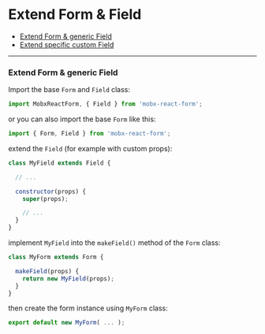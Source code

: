 # Extend Form & Field

* [Extend Form & generic Field](generic.md)
* [Extend specific custom Field](custom.md)

---

### Extend Form & generic Field

Import the base `Form` and `Field` class:

```javascript
import MobxReactForm, { Field } from 'mobx-react-form';
```

or you can also import the base `Form` like this:

```javascript
import { Form, Field } from 'mobx-react-form';
```

extend the `Field` (for example with custom props):

```javascript
class MyField extends Field {

  // ...

  constructor(props) {
    super(props);

    // ...
  }
}
```

implement `MyField` into the `makeField()` method of the `Form` class:

```javascript
class MyForm extends Form {

  makeField(props) {
    return new MyField(props);
  }
}
```

then create the form instance using `MyForm` class:

```javascript
export default new MyForm( ... );
```
